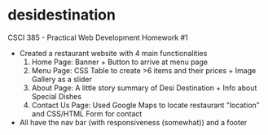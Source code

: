 # desidestination

CSCI 385 - Practical Web Development Homework #1

- Created a restaurant website with 4 main functionalities
  1. Home Page: Banner + Button to arrive at menu page
  2. Menu Page: CSS Table to create >6 items and their prices + Image Gallery as a slider
  3. About Page: A little story summary of Desi Destination + Info about Special Dishes
  4. Contact Us Page: Used Google Maps to locate restaurant "location" and CSS/HTML Form for contact
- All have the nav bar (with responsiveness (somewhat)) and a footer
